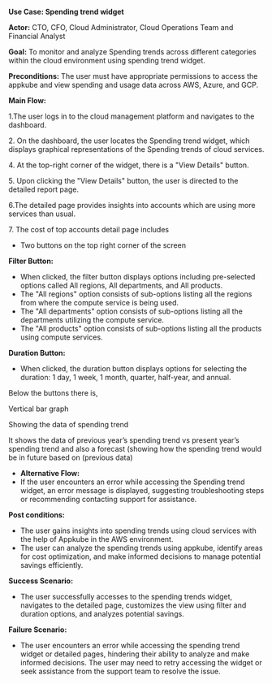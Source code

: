 
**Use Case: Spending trend widget**

**Actor:** CTO, CFO, Cloud Administrator, Cloud Operations Team and Financial Analyst

**Goal:** To monitor and analyze Spending trends across different categories within the cloud environment using spending trend widget.

**Preconditions:** The user must have appropriate permissions to access the appkube and view spending and usage data across AWS, Azure, and GCP.

**Main Flow:**

1\.The user logs in to the cloud management platform and navigates to the dashboard.

2\. On the dashboard, the user locates the Spending trend widget, which displays graphical representations of the Spending trends of cloud services. 

4\. At the top-right corner of the widget, there is a "View Details" button.

5\. Upon clicking the "View Details" button, the user is directed to the detailed report page.

6\.The detailed page provides insights into accounts which are using more services than usual.

7\. The cost of top accounts detail page includes

- Two buttons on the top right corner of the screen

**Filter Button:**

- When clicked, the filter button displays options including pre-selected options called All regions, All departments, and All products.
- The "All regions" option consists of sub-options listing all the regions from where the compute service is being used.
- The "All departments" option consists of sub-options listing all the departments utilizing the compute service.
- The "All products" option consists of sub-options listing all the products using compute services.

**Duration Button:**

- When clicked, the duration button displays options for selecting the duration: 1 day, 1 week, 1 month, quarter, half-year, and annual.

Below the buttons there is,

Vertical bar graph

Showing the data of spending trend

It shows the data of previous year’s spending trend vs present year’s spending trend and also a forecast (showing how the spending trend would be in future based on (previous data)


- **Alternative Flow:**
- If the user encounters an error while accessing the Spending trend widget, an error message is displayed, suggesting troubleshooting steps or recommending contacting support for assistance.

**Post conditions:**

- The user gains insights into spending trends using cloud services with the help of Appkube in the AWS environment.
- The user can analyze the spending trends using appkube, identify areas for cost optimization, and make informed decisions to manage potential savings efficiently.

**Success Scenario:**

- The user successfully accesses to the spending trends widget, navigates to the detailed page, customizes the view using filter and duration options, and analyzes potential savings.

**Failure Scenario:**

- The user encounters an error while accessing the spending trend widget or detailed pages, hindering their ability to analyze and make informed decisions. The user may need to retry accessing the widget or seek assistance from the support team to resolve the issue.
